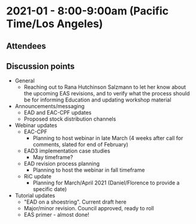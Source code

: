 # 2021-01 - 8:00-9:00am (Pacific Time/Los Angeles)

## Attendees


## Discussion points

- General
  - Reaching out to Rana Hutchinson Salzmann to let her know about the upcoming EAS revisions, and to verify what the process should be for informing Education and updating workshop material
- Announcements/messaging
  - EAD and EAC-CPF updates
  - Proposed stock distribution channels
- Webinar updates
  - EAC-CPF
    - Planning to host webinar in late March (4 weeks after call for comments, slated for end of February)
  - EAD3 implementation case studies
    - May timeframe?
  - EAD revision process planning
    - Planning to host the webinar in fall timeframe
  - RiC update
    - Planning for March/April 2021 (Daniel/Florence to provide a specific date)
- Tutorial updates
  - "EAD on a shoestring". Current draft here
  - Major/minor revision. Council approved, ready to roll
  - EAS primer - almost done!
